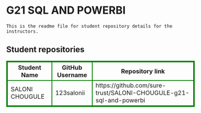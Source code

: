 # G21 SQL AND POWERBI
    This is the readme file for student repository details for the instructors.
## Student repositories 
<table style="border : 2px solid green; width:100%;">
<tr >
<th style="border : 2px solid green;">Student Name</th>
<th style="border : 2px solid green;">GitHub Username</th>
<th style="border : 2px solid green;">Repository link</th>
</tr>
<tr style="border : 2px solid green;">
<td style="border : 2px solid green;">SALONI CHOUGULE</td> 

<td style="border : 2px solid green;">123salonii</td> 

<td style="border : 2px solid green;">https://github.com/sure-trust/SALONI-CHOUGULE-g21-sql-and-powerbi</td> 
</tr>
